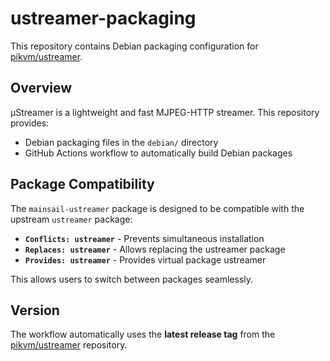 # ustreamer-packaging

This repository contains Debian packaging configuration for [pikvm/ustreamer](https://github.com/pikvm/ustreamer).

## Overview

µStreamer is a lightweight and fast MJPEG-HTTP streamer. This repository provides:
- Debian packaging files in the `debian/` directory
- GitHub Actions workflow to automatically build Debian packages

## Package Compatibility

The `mainsail-ustreamer` package is designed to be compatible with the upstream `ustreamer` package:
- **`Conflicts: ustreamer`** - Prevents simultaneous installation
- **`Replaces: ustreamer`** - Allows replacing the ustreamer package
- **`Provides: ustreamer`** - Provides virtual package ustreamer

This allows users to switch between packages seamlessly.

## Version

The workflow automatically uses the **latest release tag** from the [pikvm/ustreamer](https://github.com/pikvm/ustreamer) repository.

